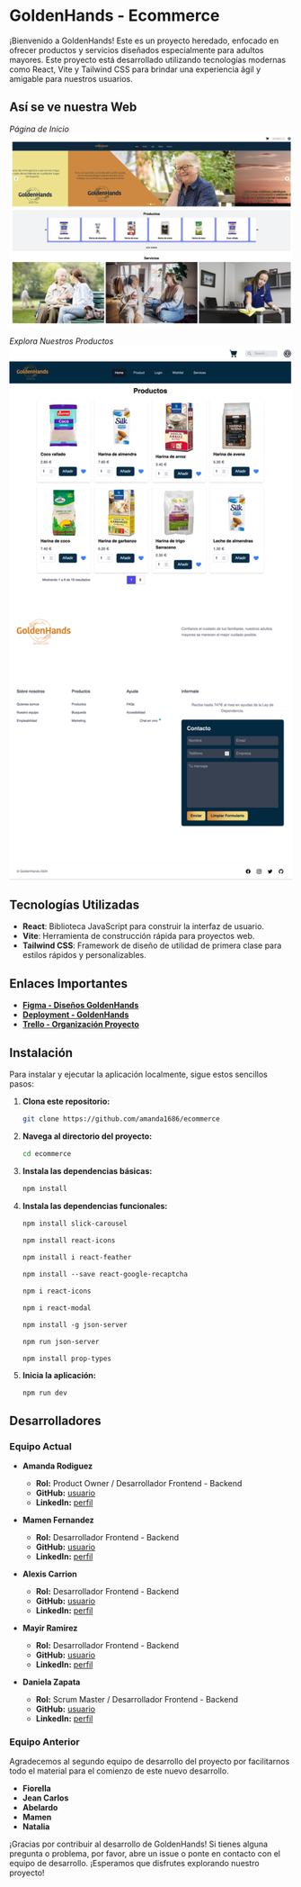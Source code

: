 # GoldenHands - Ecommerce

¡Bienvenido a GoldenHands! Este es un proyecto heredado, enfocado en ofrecer productos y servicios diseñados especialmente para adultos mayores. Este proyecto está desarrollado utilizando tecnologías modernas como React, Vite y Tailwind CSS para brindar una experiencia ágil y amigable para nuestros usuarios.

## Así se ve nuestra Web

_Página de Inicio_
![Inicio](public/img/ecommerceHome.png)

_Explora Nuestros Productos_
![Productos](public/img/ecommerceProducts.png)

## Tecnologías Utilizadas

- **React**: Biblioteca JavaScript para construir la interfaz de usuario.
- **Vite**: Herramienta de construcción rápida para proyectos web.
- **Tailwind CSS**: Framework de diseño de utilidad de primera clase para estilos rápidos y personalizables.

## Enlaces Importantes

- [**Figma - Diseños GoldenHands**](https://www.figma.com/file/ikon3ddVEiFbVq6nX8A0pP/Golden-Hands-3.0?type=design&node-id=0%3A1&mode=design&t=LhhGFuSFujUpWAMA-1)
- [**Deployment - GoldenHands**](https://golden-hands.netlify.app/)
- [**Trello - Organización Proyecto**](https://trello.com/b/CU4tm1yl/golden-hands-30)

## Instalación

Para instalar y ejecutar la aplicación localmente, sigue estos sencillos pasos:

1. **Clona este repositorio:**

   ```bash
   git clone https://github.com/amanda1686/ecommerce
   ```

2. **Navega al directorio del proyecto:**

   ```bash
   cd ecommerce
   ```

3. **Instala las dependencias básicas:**

   ```bash
   npm install
   ```
   
4. **Instala las dependencias funcionales:**
   
   ```
   npm install slick-carousel
   ```
   ```
   npm install react-icons
   ```
   ```
   npm install i react-feather
   ```
   ```
   npm install --save react-google-recaptcha
   ```
   ```
   npm i react-icons
   ```
   ```
   npm i react-modal
   ```
   ```
   npm install -g json-server
   ```
   ```
   npm run json-server
   ```
   ```
   npm install prop-types
   ```

5. **Inicia la aplicación:**
   ```bash
   npm run dev
   ```

## Desarrolladores

### Equipo Actual

- **Amanda Rodiguez**
  - **Rol:** Product Owner / Desarrollador Frontend - Backend
  - **GitHub:** [usuario](https://github.com/amanda1686)
  - **LinkedIn:** [perfil](https://www.linkedin.com/in/amandarguez/)

- **Mamen Fernandez**
  - **Rol:** Desarrollador Frontend - Backend
  - **GitHub:** [usuario](https://github.com/MamenFB)
  - **LinkedIn:** [perfil](www.linkedin.com/in/mamen-fb)

- **Alexis Carrion**
  - **Rol:** Desarrollador Frontend - Backend
  - **GitHub:** [usuario](https://github.com/AlexisJhar)
  - **LinkedIn:** [perfil](https://www.linkedin.com/in/g-alexander-79b785296/)

- **Mayir Ramirez**
  - **Rol:** Desarrollador Frontend - Backend
  - **GitHub:** [usuario](https://github.com/Mayonesio)
  - **LinkedIn:** [perfil](www.linkedin.com/in/mayir-ramirez)

- **Daniela Zapata**
  - **Rol:** Scrum Master / Desarrollador Frontend - Backend
  - **GitHub:** [usuario](https://github.com/DANIELAZAPATA0724)
  - **LinkedIn:** [perfil](https://www.linkedin.com/in/danielazapataquintana/)

### Equipo Anterior
Agradecemos al segundo equipo de desarrollo del proyecto por facilitarnos todo el material para el comienzo de este nuevo desarrollo.
- **Fiorella**
- **Jean Carlos**
- **Abelardo**
- **Mamen**
- **Natalia**


¡Gracias por contribuir al desarrollo de GoldenHands! Si tienes alguna pregunta o problema, por favor, abre un issue o ponte en contacto con el equipo de desarrollo. ¡Esperamos que disfrutes explorando nuestro proyecto!
